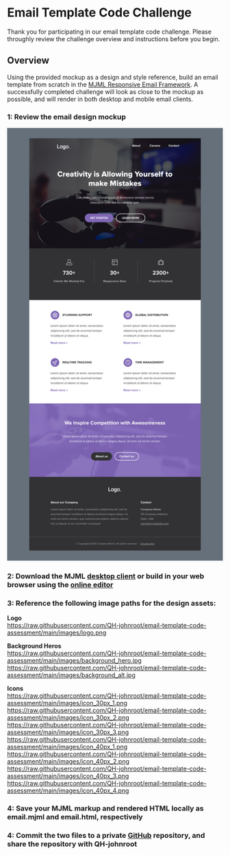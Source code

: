 # Email Template Code Challenge

Thank you for participating in our email template code challenge. Please throughly review the challenge overview and instructions before you begin.

## Overview

Using the provided mockup as a design and style reference, build an email template from scratch in the [MJML Responsive Email Framework](https://mjml.io/). A successfully completed challenge will look as close to the mockup as possible, and will render in both desktop and mobile email clients. 

### 1: Review the email design mockup

![alt text](https://raw.githubusercontent.com/QH-johnroot/email-template-code-assessment/main/preview.jpg "Email Mockup")

### 2: Download the MJML [desktop client](https://mjml.io/download) or build in your web browser using the [online editor](https://mjml.io/try-it-live)

### 3: Reference the following image paths for the design assets:

**Logo**  
https://raw.githubusercontent.com/QH-johnroot/email-template-code-assessment/main/images/logo.png
     
**Background Heros**  
https://raw.githubusercontent.com/QH-johnroot/email-template-code-assessment/main/images/background_hero.jpg  
https://raw.githubusercontent.com/QH-johnroot/email-template-code-assessment/main/images/background_alt.jpg  
     
**Icons**  
https://raw.githubusercontent.com/QH-johnroot/email-template-code-assessment/main/images/icon_30px_1.png  
https://raw.githubusercontent.com/QH-johnroot/email-template-code-assessment/main/images/icon_30px_2.png  
https://raw.githubusercontent.com/QH-johnroot/email-template-code-assessment/main/images/icon_30px_3.png  
https://raw.githubusercontent.com/QH-johnroot/email-template-code-assessment/main/images/icon_40px_1.png  
https://raw.githubusercontent.com/QH-johnroot/email-template-code-assessment/main/images/icon_40px_2.png  
https://raw.githubusercontent.com/QH-johnroot/email-template-code-assessment/main/images/icon_40px_3.png  
https://raw.githubusercontent.com/QH-johnroot/email-template-code-assessment/main/images/icon_40px_4.png

### 4: Save your MJML markup and rendered HTML locally as email.mjml and email.html, respectively

### 4: Commit the two files to a private [GitHub](https://github.com/) repository, and share the repository with QH-johnroot
